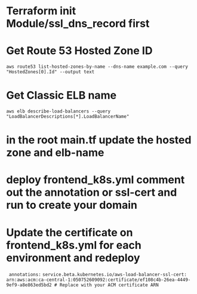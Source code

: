
# Terraform init Module/ssl_dns_record first 

# Get Route 53 Hosted Zone ID 
```aws route53 list-hosted-zones-by-name --dns-name example.com --query "HostedZones[0].Id" --output text```


# Get Classic ELB name ##

```aws elb describe-load-balancers --query "LoadBalancerDescriptions[*].LoadBalancerName"```

# in the root main.tf update the hosted zone and  elb-name

# deploy frontend_k8s.yml comment out the annotation or ssl-cert and run to create your domain 
# Update the certificate on frontend_k8s.yml for each environment and redeploy 

 ``` annotations:```
    ```service.beta.kubernetes.io/aws-load-balancer-ssl-cert: arn:aws:acm:ca-central-1:050752609092:certificate/ef108c4b-26ea-4449-9ef9-a8e863ed5bd2 # Replace with your ACM certificate ARN```
